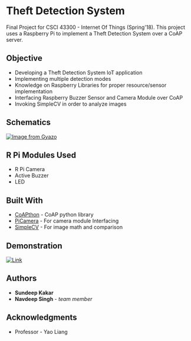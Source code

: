 # Theft Detection System 

Final Project for CSCI 43300 - Internet Of Things (Spring'18). This project uses a Raspberry Pi to implement a Theft Detection System over a CoAP server.

## Objective

- Developing a Theft Detection System IoT application
- Implementing multiple detection modes
- Knowledge on Raspberry Libraries for proper resource/sensor implementation
- Interfacing Raspberry Buzzer Sensor and Camera Module over CoAP
- Invoking SimpleCV in order to analyze images 


## Schematics

[![Image from Gyazo](https://i.gyazo.com/d7289e3a56fdc7bc7c7f543573394169.png)](https://gyazo.com/d7289e3a56fdc7bc7c7f543573394169)

## R Pi Modules Used

- R Pi Camera 
- Active Buzzer
- LED 


## Built With

* [CoAPthon](https://github.com/Tanganelli/CoAPthon) - CoAP python library
* [PiCamera](https://picamera.readthedocs.io/en/release-1.13/) - For camera module Interfacing 
* [SimpleCV](http://simplecv.org/) - For image math and comparison

## Demonstration
[![Link](https://i.gyazo.com/b10ca03759024acad1e69eb6c167c56c.png)](https://www.youtube.com/watch?v=uYGOCEKzvzU&feature=youtu.be)

## Authors

* **Sundeep Kakar**
* **Navdeep Singh** - *team member*


## Acknowledgments

* Professor - Yao Liang
